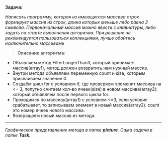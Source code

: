 **Задача:**

*Написать программу, которая из имеющегося массива строк формирует массив из строк, длина которых меньше либо равна 3 символа. Первоначальный массив можно ввести с клавиатуры, либо задать на старте выполнения алгоритма. При решение не рекомендуется пользоваться коллекциями, лучше обойтись исключительно массивами*

> **Описание алгоритма**:

* Объявляем метод FilterLongerThan3, который принимает массив(array1), метод должен возвратить нам нужный массив.
* Внутри метода объявляем переменную count и size, которым присваиваем значение 0. 
* Создаём цикл for с уcловием if, где проверяем элеменит массива на <= 3,  попутно считаем кол-во  ячеек(size) в новом массиве(array2): который объявляем после первого цикла for. 
* Проходимся по массиву(array1) с условием <=3, если условие срабатывает, то записываем элемент в новый массив(array2), count это номер ячеек нового массива. 
* Возвращаем новый массив из метода. 
---
*Графическое представление метода в папке **picture**. Сама задача в папке **Task.***






